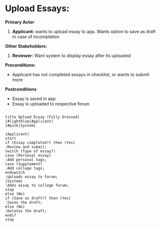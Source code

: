 # Upload Essays:
**Primary Actor**
1. **Applicant:** wants to upload essay to app. Wants option to save as draft in case of incompletion

**Other Stakeholders:**
1. **Reviewer:** Want system to display essay after its uploaded

**Preconditions:**
* Applicant has not completed essays in checklist, or wants to submit more

**Postconditions**
* Essay is saved in app
* Essay is uploaded to respective forum

````plantuml

title Upload Essay (Fully Dressed)
|#lightblue|Applicant| 
|#pink|System|

|Applicant|
start
if (Essay completed?) then (Yes)
:Review and submit;
switch (Type of essay?)
case (Personal essay)
:Add personal tags;
case (Supplement)
:Add college tags;
endswitch
:Uploads essay to forum;
|System|
:Adds essay to college forum;
stop
else (No)
if (Save as draft?) then (Yes)
:Saves the draft;
else (No) 
:Deletes the draft;
endif
stop
````
